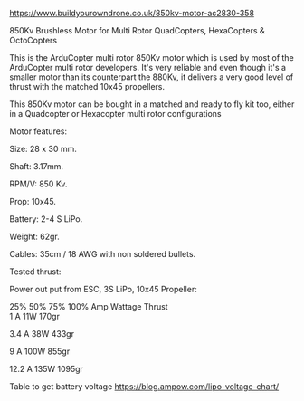 https://www.buildyourowndrone.co.uk/850kv-motor-ac2830-358

850Kv Brushless Motor for Multi Rotor QuadCopters, HexaCopters & OctoCopters

 

This is the ArduCopter multi rotor 850Kv motor which is used by most of the ArduCopter multi rotor developers. It's very reliable and even though it's a smaller motor than its counterpart the 880Kv, it delivers a very good level of thrust with the matched 10x45 propellers.

 

This 850Kv motor can be bought in a matched and ready to fly kit too, either in a Quadcopter or Hexacopter multi rotor configurations

Motor features:

Size: 28 x 30 mm.

Shaft: 3.17mm.

RPM/V: 850 Kv.

Prop: 10x45.

Battery: 2-4 S LiPo.

Weight: 62gr.

Cables: 35cm / 18 AWG with non soldered bullets.


Tested thrust:


Power out put from ESC, 3S LiPo, 10x45 Propeller:
 

25%	50%	75%	100%
Amp
Wattage
Thrust	
1 A
11W
170gr

3.4 A
38W
433gr

9 A
100W
855gr

12.2 A
135W
1095gr

Table to get battery voltage
https://blog.ampow.com/lipo-voltage-chart/

